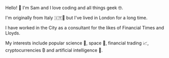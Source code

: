 Hello! 👋 I'm Sam and I love coding and all things geek 🤓.

I'm originally from Italy 🇮🇹🍝 but I've lived in London for a long time.

I have worked in the City as a consultant for the likes of Financial Times and Lloyds.

My interests include popular science 🧪, space 🚀, financial trading 📈, cryptocurrencies ₿ and artificial intelligence 🧠.

